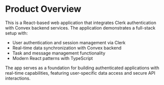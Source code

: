 # Product Overview

This is a React-based web application that integrates Clerk authentication with Convex backend services. The application demonstrates a full-stack setup with:

- User authentication and session management via Clerk
- Real-time data synchronization with Convex backend
- Task and message management functionality
- Modern React patterns with TypeScript

The app serves as a foundation for building authenticated applications with real-time capabilities, featuring user-specific data access and secure API interactions.